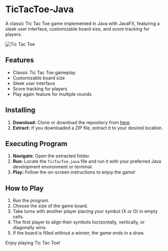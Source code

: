 # TicTacToe-Java

A classic Tic Tac Toe game implemented in Java with JavaFX, featuring a sleek user interface, customizable board size, and score tracking for players.

![Tic Tac Toe](https://github.com/NimishBhatia3/TicTacToe-Java/assets/169317740/407f7b0b-5cc7-4924-9e78-2990803d7e23)

## Features

- Classic Tic Tac Toe gameplay
- Customizable board size
- Sleek user interface
- Score tracking for players
- Play again feature for multiple rounds

## Installing

1. **Download:** Clone or download the repository from [here](https://github.com/NimishBhatia3/TicTacToe-Java).
2. **Extract:** If you downloaded a ZIP file, extract it to your desired location.

## Executing Program

1. **Navigate:** Open the extracted folder.
2. **Run:** Locate the `TicTacToe.java` file and run it with your preferred Java development environment or terminal.
3. **Play:** Follow the on-screen instructions to enjoy the game!

## How to Play

1. Run the program.
2. Choose the size of the game board.
3. Take turns with another player placing your symbol (X or O) in empty cells.
4. The first player to align their symbols horizontally, vertically, or diagonally wins.
5. If the board is filled without a winner, the game ends in a draw.

Enjoy playing Tic Tac Toe!
